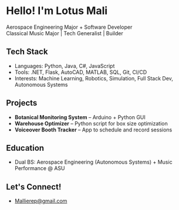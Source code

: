 # Hello! I'm Lotus Mali

Aerospace Engineering Major + Software Developer  
Classical Music Major | Tech Generalist | Builder

## Tech Stack
- Languages: Python, Java, C#, JavaScript
- Tools: .NET, Flask, AutoCAD, MATLAB, SQL, Git, CI/CD
- Interests: Machine Learning, Robotics, Simulation, Full Stack Dev, Autonomous Systems

## Projects
- **Botanical Monitoring System** – Arduino + Python GUI
- **Warehouse Optimizer** – Python script for box size optimization
- **Voiceover Booth Tracker** – App to schedule and record sessions

## Education
- Dual BS: Aerospace Engineering (Autonomous Systems) + Music Performance @ ASU

## Let's Connect!
- Mallierep@gmail.com

